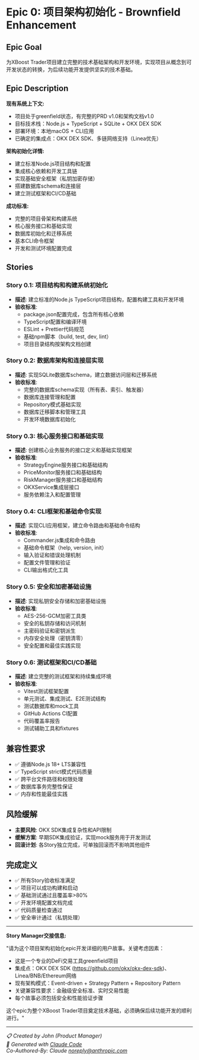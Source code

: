 # Epic 0: 项目架构初始化 - Brownfield Enhancement

## Epic Goal

为XBoost Trader项目建立完整的技术基础架构和开发环境，实现项目从概念到可开发状态的转换，为后续功能开发提供坚实的技术基础。

## Epic Description

**现有系统上下文:**
- 项目处于greenfield状态，有完整的PRD v1.0和架构文档v1.0
- 目标技术栈：Node.js + TypeScript + SQLite + OKX DEX SDK
- 部署环境：本地macOS + CLI应用
- 已确定的集成点：OKX DEX SDK、多链网络支持（Linea优先）

**架构初始化详情:**
- 建立标准Node.js项目结构和配置
- 集成核心依赖和开发工具链
- 实现基础安全框架（私钥加密存储）
- 搭建数据库schema和连接层
- 建立测试框架和CI/CD基础

**成功标准:**
- 完整的项目骨架和构建系统
- 核心服务接口和基础实现
- 数据库初始化和迁移系统
- 基本CLI命令框架
- 开发和测试环境配置完成

## Stories

### Story 0.1: 项目结构和构建系统初始化
- **描述**: 建立标准的Node.js TypeScript项目结构，配置构建工具和开发环境
- **验收标准**:
  - package.json配置完成，包含所有核心依赖
  - TypeScript配置和编译环境
  - ESLint + Prettier代码规范
  - 基础npm脚本（build, test, dev, lint）
  - 项目目录结构按架构文档创建

### Story 0.2: 数据库架构和连接层实现
- **描述**: 实现SQLite数据库schema，建立数据访问层和迁移系统
- **验收标准**:
  - 完整的数据库schema实现（所有表、索引、触发器）
  - 数据库连接管理和配置
  - Repository模式基础实现
  - 数据库迁移脚本和管理工具
  - 开发环境数据库初始化

### Story 0.3: 核心服务接口和基础实现
- **描述**: 创建核心业务服务的接口定义和基础实现框架
- **验收标准**:
  - StrategyEngine服务接口和基础结构
  - PriceMonitor服务接口和基础结构
  - RiskManager服务接口和基础结构
  - OKXService集成层接口
  - 服务依赖注入和配置管理

### Story 0.4: CLI框架和基础命令实现
- **描述**: 实现CLI应用框架，建立命令路由和基础命令结构
- **验收标准**:
  - Commander.js集成和命令路由
  - 基础命令框架（help, version, init）
  - 输入验证和错误处理机制
  - 配置文件管理和验证
  - CLI输出格式化工具

### Story 0.5: 安全和加密基础设施
- **描述**: 实现私钥安全存储和加密基础设施
- **验收标准**:
  - AES-256-GCM加密工具类
  - 安全的私钥存储和访问机制
  - 主密码验证和密钥派生
  - 内存安全处理（密钥清零）
  - 安全配置和最佳实践实现

### Story 0.6: 测试框架和CI/CD基础
- **描述**: 建立完整的测试框架和持续集成环境
- **验收标准**:
  - Vitest测试框架配置
  - 单元测试、集成测试、E2E测试结构
  - 测试数据库和mock工具
  - GitHub Actions CI配置
  - 代码覆盖率报告
  - 测试辅助工具和fixtures

## 兼容性要求

- ✅ 遵循Node.js 18+ LTS兼容性
- ✅ TypeScript strict模式代码质量
- ✅ 跨平台文件路径和权限处理
- ✅ 数据库事务完整性保证
- ✅ 内存和性能最佳实践

## 风险缓解

- **主要风险**: OKX SDK集成复杂性和API限制
- **缓解方案**: 早期SDK集成验证，实现mock服务用于开发测试
- **回滚计划**: 各Story独立完成，可单独回滚而不影响其他组件

## 完成定义

- ✅ 所有Story验收标准满足
- ✅ 项目可以成功构建和启动
- ✅ 基础测试通过且覆盖率>80%
- ✅ 开发环境配置文档完成
- ✅ 代码质量检查通过
- ✅ 安全审计通过（私钥处理）

---

**Story Manager交接信息:**

"请为这个项目架构初始化epic开发详细的用户故事。关键考虑因素：

- 这是一个专业的DeFi交易工具greenfield项目
- 集成点：OKX DEX SDK (https://github.com/okx/okx-dex-sdk)、Linea/BNB/Ethereum网络
- 现有架构模式：Event-driven + Strategy Pattern + Repository Pattern
- 关键兼容性要求：金融级安全标准、实时交易性能
- 每个故事必须包括安全和性能验证步骤

这个epic为整个XBoost Trader项目奠定技术基础，必须确保后续功能开发的顺利进行。"

---

*📋 Created by John (Product Manager)*  
*🤖 Generated with [Claude Code](https://claude.ai/code)*  
*Co-Authored-By: Claude <noreply@anthropic.com>*